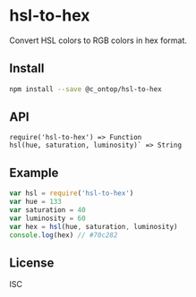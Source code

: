 # hsl-to-hex
Convert HSL colors to RGB colors in hex format.
## Install
```sh
npm install --save @c_ontop/hsl-to-hex
```
## API
```
require('hsl-to-hex') => Function
hsl(hue, saturation, luminosity)` => String
```
## Example
```js
var hsl = require('hsl-to-hex')
var hue = 133
var saturation = 40
var luminosity = 60
var hex = hsl(hue, saturation, luminosity)
console.log(hex) // #70c282
```
## License
ISC